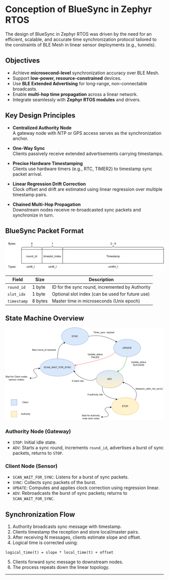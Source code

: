 # Conception of BlueSync in Zephyr RTOS

The design of BlueSync in Zephyr RTOS was driven by the need for an efficient, scalable, and accurate time synchronization protocol tailored to the constraints of BLE Mesh in linear sensor deployments (e.g., tunnels).

## Objectives

- Achieve **microsecond-level** synchronization accuracy over BLE Mesh.
- Support **low-power, resource-constrained** devices.
- Use **BLE Extended Advertising** for long-range, non-connectable broadcasts.
- Enable **multi-hop time propagation** across a linear network.
- Integrate seamlessly with **Zephyr RTOS modules** and drivers.

## Key Design Principles

- **Centralized Authority Node**  
  A gateway node with NTP or GPS access serves as the synchronization anchor.
  
- **One-Way Sync**  
  Clients passively receive extended advertisements carrying timestamps.
  
- **Precise Hardware Timestamping**  
  Clients use hardware timers (e.g., RTC, TIMER2) to timestamp sync packet arrival.
  
- **Linear Regression Drift Correction**  
  Clock offset and drift are estimated using linear regression over multiple timestamp pairs.
  
- **Chained Multi-Hop Propagation**  
  Downstream nodes receive re-broadcasted sync packets and synchronize in turn.

## BlueSync Packet Format

![Packet Format](images/packet_format.png)

| Field         | Size   | Description                                      |
|--------------|--------|--------------------------------------------------|
| `round_id`   | 1 byte | ID for the sync round, incremented by Authority |
| `slot_idx`   | 1 byte | Optional slot index (can be used for future use)|
| `timestamp`  | 8 bytes| Master time in microseconds (Unix epoch)        |

## State Machine Overview

![State Machine](images/state_machine_bluesync.png)

### Authority Node (Gateway)

- `STOP`: Initial idle state.
- `ADV`: Starts a sync round, increments `round_id`, advertises a burst of sync packets, returns to `STOP`.

### Client Node (Sensor)

- `SCAN_WAIT_FOR_SYNC`: Listens for a burst of sync packets.
- `SYNC`: Collects sync packets of the burst.
- `UPDATE`: Computes and applies clock correction using regression linear.
- `ADV`: Rebroadcasts the burst of sync packets; returns to `SCAN_WAIT_FOR_SYNC`.

## Synchronization Flow

1. Authority broadcasts sync message with timestamp.
2. Clients timestamp the reception and store local/master pairs.
3. After receiving N messages, clients estimate slope and offset.
4. Logical time is corrected using:
```
logical_time(t) = slope * local_time(t) + offset
```
5. Clients forward sync message to downstream nodes.
6. The process repeats down the linear topology.

---
